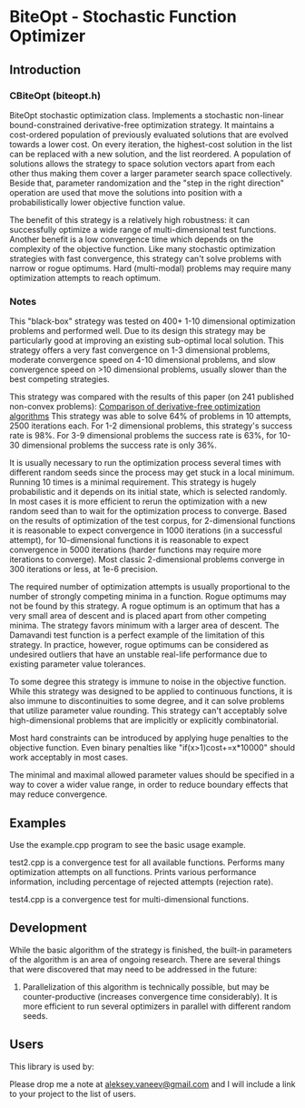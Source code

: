 # BiteOpt - Stochastic Function Optimizer #
## Introduction ##

### CBiteOpt (biteopt.h) ###

BiteOpt stochastic optimization class. Implements a stochastic non-linear
bound-constrained derivative-free optimization strategy. It maintains a
cost-ordered population of previously evaluated solutions that are evolved
towards a lower cost. On every iteration, the highest-cost solution in the
list can be replaced with a new solution, and the list reordered. A
population of solutions allows the strategy to space solution vectors apart
from each other thus making them cover a larger parameter search space
collectively. Beside that, parameter randomization and the "step in the
right direction" operation are used that move the solutions into position
with a probabilistically lower objective function value.

The benefit of this strategy is a relatively high robustness: it can
successfully optimize a wide range of multi-dimensional test functions.
Another benefit is a low convergence time which depends on the complexity
of the objective function. Like many stochastic optimization strategies
with fast convergence, this strategy can't solve problems with narrow or
rogue optimums. Hard (multi-modal) problems may require many optimization
attempts to reach optimum.

### Notes ###

This "black-box" strategy was tested on 400+ 1-10 dimensional optimization
problems and performed well. Due to its design this strategy may be
particularly good at improving an existing sub-optimal local solution. This
strategy offers a very fast convergence on 1-3 dimensional problems, moderate
convergence speed on 4-10 dimensional problems, and slow convergence speed
on >10 dimensional problems, usually slower than the best competing
strategies.

This strategy was compared with the results of this paper (on 241 published
non-convex problems): [Comparison of derivative-free optimization algorithms](http://archimedes.cheme.cmu.edu/?q=dfocomp)
This strategy was able to solve 64% of problems in 10 attempts, 2500
iterations each. For 1-2 dimensional problems, this strategy's success rate is
98%. For 3-9 dimensional problems the success rate is 63%, for 10-30
dimensional problems the success rate is only 36%.

It is usually necessary to run the optimization process several times with
different random seeds since the process may get stuck in a local minimum.
Running 10 times is a minimal requirement. This strategy is hugely
probabilistic and it depends on its initial state, which is selected randomly.
In most cases it is more efficient to rerun the optimization with a new random
seed than to wait for the optimization process to converge. Based on the
results of optimization of the test corpus, for 2-dimensional functions it is
reasonable to expect convergence in 1000 iterations (in a successful attempt),
for 10-dimensional functions it is reasonable to expect convergence in 5000
iterations (harder functions may require more iterations to converge). Most
classic 2-dimensional problems converge in 300 iterations or less, at 1e-6
precision.

The required number of optimization attempts is usually proportional to the
number of strongly competing minima in a function. Rogue optimums may not be
found by this strategy. A rogue optimum is an optimum that has a very small
area of descent and is placed apart from other competing minima. The
strategy favors minimum with a larger area of descent. The Damavandi test
function is a perfect example of the limitation of this strategy. In practice,
however, rogue optimums can be considered as undesired outliers that have an
unstable real-life performance due to existing parameter value tolerances.

To some degree this strategy is immune to noise in the objective function.
While this strategy was designed to be applied to continuous functions, it is
also immune to discontinuities to some degree, and it can solve problems that
utilize parameter value rounding. This strategy can't acceptably solve
high-dimensional problems that are implicitly or explicitly combinatorial.

Most hard constraints can be introduced by applying huge penalties to the
objective function. Even binary penalties like "if(x>1)cost+=x*10000" should
work acceptably in most cases.

The minimal and maximal allowed parameter values should be specified in a way
to cover a wider value range, in order to reduce boundary effects that may
reduce convergence.

## Examples ##

Use the example.cpp program to see the basic usage example.

test2.cpp is a convergence test for all available functions. Performs many
optimization attempts on all functions. Prints various performance
information, including percentage of rejected attempts (rejection rate).

test4.cpp is a convergence test for multi-dimensional functions.

## Development ##

While the basic algorithm of the strategy is finished, the built-in parameters
of the algorithm is an area of ongoing research. There are several things that
were discovered that may need to be addressed in the future:

1. Parallelization of this algorithm is technically possible, but may be
counter-productive (increases convergence time considerably). It is more
efficient to run several optimizers in parallel with different random seeds.

## Users ##
This library is used by:

Please drop me a note at aleksey.vaneev@gmail.com and I will include a link to
your project to the list of users.
